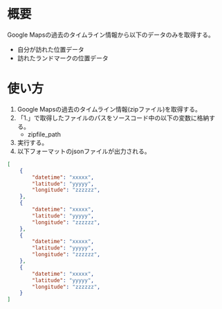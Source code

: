 # 概要
Google Mapsの過去のタイムライン情報から以下のデータのみを取得する。
- 自分が訪れた位置データ
- 訪れたランドマークの位置データ

# 使い方
1. Google Mapsの過去のタイムライン情報(zipファイル)を取得する。
1. 「1.」で取得したファイルのパスをソースコード中の以下の変数に格納する。
    - zipfile_path
1. 実行する。
1. 以下フォーマットのjsonファイルが出力される。
```json
[
    {
        "datetime": "xxxxx",
        "latitude": "yyyyy",
        "longitude": "zzzzzz",
    },
    {
        "datetime": "xxxxx",
        "latitude": "yyyyy",
        "longitude": "zzzzzz",
    },
    {
        "datetime": "xxxxx",
        "latitude": "yyyyy",
        "longitude": "zzzzzz",
    },
    {
        "datetime": "xxxxx",
        "latitude": "yyyyy",
        "longitude": "zzzzzz",
    }
]
```
